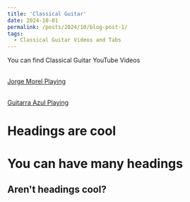 ```yaml
---
title: 'Classical Guitar'
date: 2024-10-01
permalink: /posts/2024/10/blog-post-1/
tags:
  - Classical Guitar Videos and Tabs  
---
```


You can find Classical Guitar YouTube Videos 

<br>[Jorge Morel Playing](https://www.youtube.com/watch?v=egDcHchu2do)

<br>[Guitarra Azul Playing](https://www.youtube.com/watch?v=Cr0zLJBVQXI)

Headings are cool
======

You can have many headings
======

Aren't headings cool?
------
